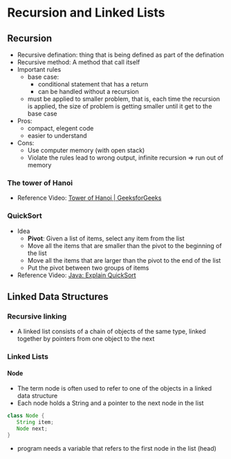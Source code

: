 # Recursion and Linked Lists

## Recursion

- Recursive defination: thing that is being defined as part of the defination
- Recursive method: A method that call itself
- Important rules
  - base case:
    - conditional statement that has a return
    - can be handled without a recursion
  - must be applied to smaller problem, that is, each time the recursion is applied, the size of problem is getting smaller until it get to the base case
- Pros:
  - compact, elegent code
  - easier to understand
- Cons:
  - Use computer memory (with open stack)
  - Violate the rules lead to wrong output, infinite recursion => run out of memory

### The tower of Hanoi

- Reference Video: [Tower of Hanoi | GeeksforGeeks](https://www.youtube.com/watch?v=YstLjLCGmgg)

### QuickSort

- Idea
  - **Pivot**: Given a list of items, select any item from the list
  - Move all the items that are smaller than the pivot to the beginning of the list
  - Move all the items that are larger than the pivot to the end of the list
  - Put the pivot between two groups of items
- Reference Video: [Java: Explain QuickSort](https://www.youtube.com/watch?v=Fiot5yuwPAg)

## Linked Data Structures

### Recursive linking

- A linked list consists of a chain of objects of the same type, linked together by pointers from one object to the next

### Linked Lists

#### Node

- The term node is often used to refer to one of the objects in a linked data structure
- Each node holds a String and a pointer to the next node in the list

```java
class Node {
   String item;
   Node next;
}
```

- program needs a variable that refers to the first node in the list (head)
